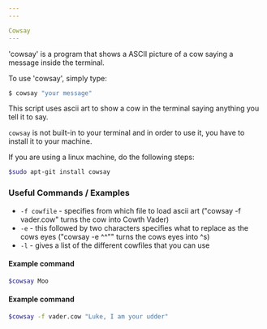 ```yaml
---
---

Cowsay
---
```

'cowsay' is a program that shows a ASCII picture of a cow saying a message inside the terminal.

To use 'cowsay', simply type:

~~~bash
$ cowsay "your message"
~~~


This script uses ascii art to show a cow in the terminal saying anything you tell it to say.

`cowsay`  is not built-in to your terminal and in order to use it, you have to install it to your machine. 

If you are using a linux machine, do the following steps:

~~~bash
$sudo apt-git install cowsay
~~~

### Useful Commands / Examples 
- `-f cowfile` - specifies from which file to load ascii art ("cowsay -f vader.cow" turns the cow into Cowth Vader)
- `-e` - this followed by two characters specifies what to replace as the cows eyes ("cowsay -e ^^"" turns the cows eyes into ^s)
- `-l` - gives a list of the different cowfiles that you can use

#### Example command
~~~bash
$cowsay Moo
~~~


#### Example command
~~~bash
$cowsay -f vader.cow "Luke, I am your udder"
~~~
